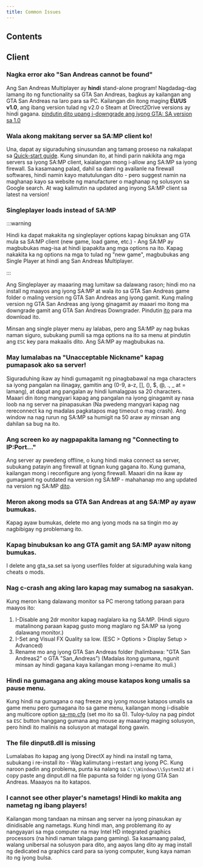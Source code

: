 ```yaml
---
title: Common Issues
---
```


## Contents

## Client

### Nagka error ako "San Andreas cannot be found"

Ang San Andreas Multiplayer ay **hindi** stand-alone program! Nagdadag-dag lamang ito ng functionality sa GTA San Andreas, bagkus ay kailangan ang GTA San Andreas na laro para sa PC. Kailangan din itong maging **EU/US v1.0**, ang ibang version tulad ng v2.0 o Steam at Direct2Drive versions ay hindi gagana. [pindutin dito upang i-downgrade ang iyong GTA: SA version sa 1.0](http://grandtheftauto.filefront.com/file/GTA_SA_Downgrader_Patch;74661)

### Wala akong makitang server sa SA:MP client ko!

Una, dapat ay siguraduhing sinusundan ang tamang proseso na nakalapat sa [Quick-start guide](https://wiki.sa-mp.com/wiki/Getting_Started). Kung sinundan ito, at hindi parin nakikita ang mga servers sa iyong SA:MP client, kaialangan mong i-allow ang SA:MP sa iyong firewall. Sa kasamaang palad, dahil sa dami ng availanle na firewall softwares, hindi namin kayo matutulungan dito - pero suggest namin na maghanap kayo sa website ng manufacturer o maghanap ng solusyon sa Google search. At wag kalimutin na updated ang inyong SA:MP client sa latest na version!

### Singleplayer loads instead of SA:MP

:::warning

Hindi ka dapat makakita ng singleplayer options kapag binuksan ang GTA mula sa SA:MP client (new game, load game, etc.) - Ang SA:MP ay magbubukas mag-isa at hindi ipapakita ang mga options na ito. Kapag nakakita ka ng options na mga to tulad ng "new game", magbubukas ang Single Player at hindi ang San Andreas Multiplayer.

:::

Ang Singleplayer ay maaaring mag lumitaw sa dalawang rason; hindi mo na install ng maayos ang iyong SA:MP at wala ito sa GTA San Andreas game folder o maling version ng GTA San Andreas ang iyong gamit. Kung maling version ng GTA San Andreas ang iyong ginagamit ay maaari mo itong ma downgrade gamit ang GTA San Andreas Downgrader. Pindutin [ito](http://grandtheftauto.filefront.com/file/GTA_SA_Downgrader_Patch;74661) para ma download ito.

Minsan ang single player menu ay lalabas, pero ang SA:MP ay nag bukas naman siguro, subukang pumili sa mga options na ito sa menu at pindutin ang `ESC` key para makaalis dito. Ang SA:MP ay magbubukas na.

### May lumalabas na "Unacceptable Nickname" kapag pumapasok ako sa server!

Siguraduhing ikaw ay hindi gumagamit ng pinagbabawal na mga characters sa iyong pangalan na ilinagay, gamitin ang (0-9, a-z, \[\], (), \$, @, ., \_ at = lamang), at dapat ang pangalan ay hindi lumalagpas sa 20 characters. Maaari din itong mangyari kapag ang pangalan na iyong ginagamit ay nasa loob na ng server na pinapasukan (Na pwedeng mangyari kapag nag rereconnect ka ng madalas pagkatapos mag timeout o mag crash). Ang window na nag rurun ng SA:MP sa humigit na 50 araw ay minsan ang dahilan sa bug na ito.

### Ang screen ko ay nagpapakita lamang ng "Connecting to IP:Port..."

Ang server ay pwedeng offline, o kung hindi maka connect sa server, subukang patayin ang firewall at tignan kung gagana ito. Kung gumana, kailangan mong i reconfigure ang iyong firewall. Maaari din na ikaw ay gumagamit ng outdated na version ng SA:MP - mahahanap mo ang updated na version ng SA:MP [dito](http://sa-mp.com/download.php).

### Meron akong mods sa GTA San Andreas at ang SA:MP ay ayaw bumukas.

Kapag ayaw bumukas, delete mo ang iyong mods na sa tingin mo ay nagbibigay ng problemang ito.

### Kapag binubuksan ko ang GTA gamit ang SA:MP ayaw nitong bumukas.

I delete ang gta_sa.set sa iyong userfiles folder at siguraduhing wala kang cheats o mods.

### Nag c-crash ang aking laro kapag may sumabog na sasakyan.

Kung meron kang dalawang monitor sa PC merong tatlong paraan para maayos ito:

1. I-Disable ang 2dr monitor kapag naglalaro ka ng SA:MP. (Hindi siguro matalinong paraan kapag gusto mong maglaro ng SA:MP sa iyong dalawang monitor.)
2. I-Set ang Visual FX Quality sa low. (ESC > Options > Display Setup > Advanced)
3. Rename mo ang iyong GTA San Andreas folder (halimbawa: "GTA San Andreas2" o GTA "San_Andreas") (Madalas itong gumana, ngunit minsan ay hindi gagana kaya kailangan mong i-rename ito muli.)

### Hindi na gumagana ang aking mouse katapos kong umalis sa pause menu.

Kung hindi na gumagana o nag freeze ang iyong mouse katapos umalis sa game menu pero gumagana ito sa game menu, kailangan mong i-disable ang multicore option [sa-mp.cfg](/web/20190421141207/https://wiki.sa-mp.com/wiki/Sa-mp.cfg "Sa-mp.cfg") (set mo ito sa 0). Tuloy-tuloy na pag pindot sa `ESC` button hanggang gumana ang mouse ay maaaring maging solusyon, pero hindi ito malinis na solusyon at matagal itong gawin.

### The file dinput8.dll is missing

Lumalabas ito kapag ang iyong DirectX ay hindi na install ng tama, subukang i re-install ito - Wag kalimutang i-restart ang iyong PC. Kung naroon padin ang problema, punta ka nalang sa `C:\\Windows\\System32` at i copy paste ang dinput.dll na file papunta sa folder ng iyong GTA San Andreas. Maaayos na ito katapos.

### I cannot see other player's nametags! Hindi ko makita ang nametag ng ibang players!

Kailangan mong tandaan na minsan ang server na iyong pinasukan ay dinidisable ang nametags. Kung hindi man, ang problemang ito ay nangyayari sa mga computer na may Intel HD integrated graphics processors (na hindi naman talaga pang gaming). Sa kasamaang palad, walang unibersal na solusyon para dito, ang aayos lang dito ay mag install ng dedicated na graphics card para sa iyong computer, kung kaya naman ito ng iyong bulsa.